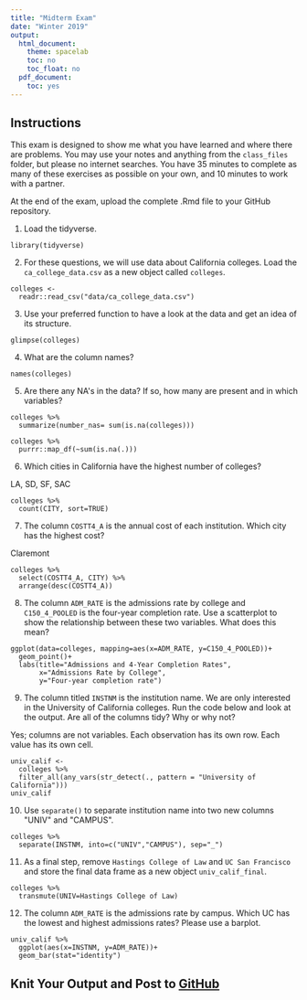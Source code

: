 ```yaml
---
title: "Midterm Exam"
date: "Winter 2019"
output:
  html_document:
    theme: spacelab
    toc: no
    toc_float: no
  pdf_document:
    toc: yes
---
```


## Instructions
This exam is designed to show me what you have learned and where there are problems. You may use your notes and anything from the `class_files` folder, but please no internet searches. You have 35 minutes to complete as many of these exercises as possible on your own, and 10 minutes to work with a partner.  

At the end of the exam, upload the complete .Rmd file to your GitHub repository.  

1. Load the tidyverse.

```{r}
library(tidyverse)
```


2. For these questions, we will use data about California colleges. Load the `ca_college_data.csv` as a new object called `colleges`.

```{r}
colleges <- 
  readr::read_csv("data/ca_college_data.csv")
```


3. Use your preferred function to have a look at the data and get an idea of its structure.

```{r}
glimpse(colleges)
```

4. What are the column names?

```{r}
names(colleges)
```


5. Are there any NA's in the data? If so, how many are present and in which variables?

```{r}
colleges %>% 
  summarize(number_nas= sum(is.na(colleges)))
```

```{r}
colleges %>%
  purrr::map_df(~sum(is.na(.)))
```


6. Which cities in California have the highest number of colleges?

LA, SD, SF, SAC
```{r}
colleges %>%
  count(CITY, sort=TRUE)
```


7. The column `COSTT4_A` is the annual cost of each institution. Which city has the highest cost?

Claremont
```{r}
colleges %>%
  select(COSTT4_A, CITY) %>%
  arrange(desc(COSTT4_A))
```



8. The column `ADM_RATE` is the admissions rate by college and `C150_4_POOLED` is the four-year completion rate. Use a scatterplot to show the relationship between these two variables. What does this mean?

```{r}
ggplot(data=colleges, mapping=aes(x=ADM_RATE, y=C150_4_POOLED))+
  geom_point()+
  labs(title="Admissions and 4-Year Completion Rates",
       x="Admissions Rate by College",
       y="Four-year completion rate")
```



9. The column titled `INSTNM` is the institution name. We are only interested in the University of California colleges. Run the code below and look at the output. Are all of the columns tidy? Why or why not?

Yes; columns are not variables. Each observation has its own row. Each value has its own cell.
```{r}
univ_calif <-
  colleges %>%
  filter_all(any_vars(str_detect(., pattern = "University of California")))
univ_calif
```


10. Use `separate()` to separate institution name into two new columns "UNIV" and "CAMPUS".

```{r}
colleges %>%
  separate(INSTNM, into=c("UNIV","CAMPUS"), sep="_")
```


11. As a final step, remove `Hastings College of Law` and `UC San Francisco` and store the final data frame as a new object `univ_calif_final`.

```{r}
colleges %>%
  transmute(UNIV=Hastings College of Law)
```

12. The column `ADM_RATE` is the admissions rate by campus. Which UC has the lowest and highest admissions rates? Please use a barplot.

```{r}
univ_calif %>%
  ggplot(aes(x=INSTNM, y=ADM_RATE))+
  geom_bar(stat="identity")
```



## Knit Your Output and Post to [GitHub](https://github.com/FRS417-DataScienceBiologists)